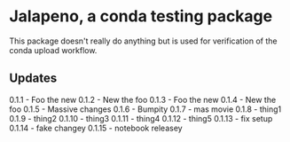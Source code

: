 # Jalapeno, a conda testing package

This package doesn't really do anything but is used for verification of the conda upload workflow.

## Updates

0.1.1 - Foo the new 0.1.2 - New the foo
0.1.3 - Foo the new
0.1.4 - New the foo
0.1.5 - Massive changes
0.1.6 - Bumpity
0.1.7 - mas movie
0.1.8 - thing1
0.1.9 - thing2
0.1.10 - thing3
0.1.11 - thing4
0.1.12 - thing5
0.1.13 - fix setup
0.1.14 - fake changey
0.1.15 - notebook releasey

